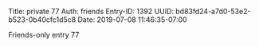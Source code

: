 Title: private 77
Auth: friends
Entry-ID: 1392
UUID: bd83fd24-a7d0-53e2-b523-0b40cfc1d5c8
Date: 2019-07-08 11:46:35-07:00

Friends-only entry 77
